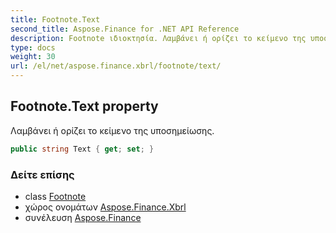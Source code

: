 ```yaml
---
title: Footnote.Text
second_title: Aspose.Finance for .NET API Reference
description: Footnote ιδιοκτησία. Λαμβάνει ή ορίζει το κείμενο της υποσημείωσης.
type: docs
weight: 30
url: /el/net/aspose.finance.xbrl/footnote/text/
---
```

## Footnote.Text property

Λαμβάνει ή ορίζει το κείμενο της υποσημείωσης.

```csharp
public string Text { get; set; }
```

### Δείτε επίσης

* class [Footnote](../)
* χώρος ονομάτων [Aspose.Finance.Xbrl](../../footnote/)
* συνέλευση [Aspose.Finance](../../../)


